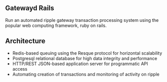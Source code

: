 ## Gatewayd Rails

Run an automated ripple gateway transaction processing system using the popular web computing framework, ruby on rails.

## Architecture

- Redis-based queuing using the Resque protocol for horizontal scalability
- Postgresql relational database for high data integrity and performance
- HTTP/REST JSON-based application server for programmatic API access
- Automating creation of transactions and monitoring of activity on ripple

